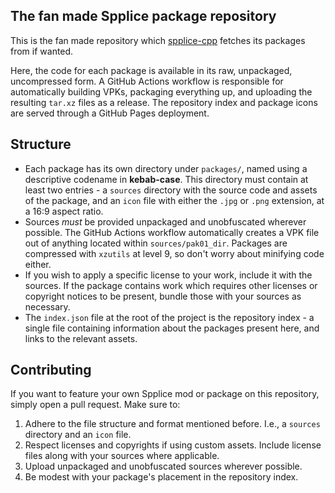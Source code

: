 ## The fan made Spplice package repository
This is the fan made repository which [spplice-cpp](https://github.com/p2r3/spplice-cpp) fetches its packages from if wanted.

Here, the code for each package is available in its raw, unpackaged, uncompressed form. A GitHub Actions workflow is responsible for automatically building VPKs, packaging everything up, and uploading the resulting `tar.xz` files as a release. The repository index and package icons are served through a GitHub Pages deployment.

## Structure
- Each package has its own directory under `packages/`, named using a descriptive codename in **kebab-case**. This directory must contain at least two entries - a `sources` directory with the source code and assets of the package, and an `icon` file with either the `.jpg` or `.png` extension, at a 16:9 aspect ratio.
- Sources _must_ be provided unpackaged and unobfuscated wherever possible. The GitHub Actions workflow automatically creates a VPK file out of anything located within `sources/pak01_dir`. Packages are compressed with `xzutils` at level 9, so don't worry about minifying code either.
- If you wish to apply a specific license to your work, include it with the sources. If the package contains work which requires other licenses or copyright notices to be present, bundle those with your sources as necessary.
- The `index.json` file at the root of the project is the repository index - a single file containing information about the packages present here, and links to the relevant assets.

## Contributing
If you want to feature your own Spplice mod or package on this repository, simply open a pull request. Make sure to:
1. Adhere to the file structure and format mentioned before. I.e., a `sources` directory and an `icon` file.
2. Respect licenses and copyrights if using custom assets. Include license files along with your sources where applicable.
3. Upload unpackaged and unobfuscated sources wherever possible.
4. Be modest with your package's placement in the repository index.
